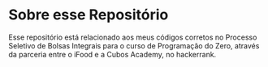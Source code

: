 # Sobre esse Repositório
Esse repositório está relacionado aos meus códigos corretos no Processo Seletivo de Bolsas Integrais para o curso de Programação do Zero, através da parceria entre o iFood e a Cubos Academy, no hackerrank.
